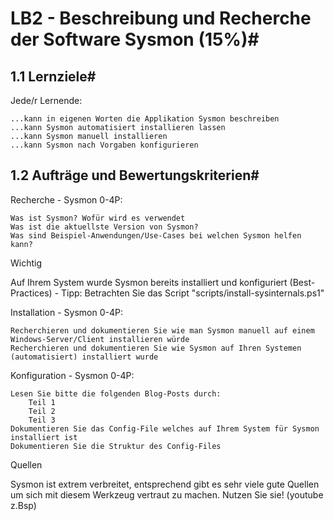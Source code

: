 # LB2 - Beschreibung und Recherche der Software Sysmon (15%)#
## 1.1 Lernziele#

Jede/r Lernende:

    ...kann in eigenen Worten die Applikation Sysmon beschreiben
    ...kann Sysmon automatisiert installieren lassen
    ...kann Sysmon manuell installieren
    ...kann Sysmon nach Vorgaben konfigurieren

## 1.2 Aufträge und Bewertungskriterien#

Recherche - Sysmon 0-4P:

    Was ist Sysmon? Wofür wird es verwendet
    Was ist die aktuellste Version von Sysmon?
    Was sind Beispiel-Anwendungen/Use-Cases bei welchen Sysmon helfen kann?

Wichtig

Auf Ihrem System wurde Sysmon bereits installiert und konfiguriert (Best-Practices) - Tipp: Betrachten Sie das Script "scripts/install-sysinternals.ps1"

Installation - Sysmon 0-4P:

    Recherchieren und dokumentieren Sie wie man Sysmon manuell auf einem Windows-Server/Client installieren würde
    Recherchieren und dokumentieren Sie wie Sysmon auf Ihren Systemen (automatisiert) installiert wurde

Konfiguration - Sysmon 0-4P:

    Lesen Sie bitte die folgenden Blog-Posts durch:
        Teil 1
        Teil 2
        Teil 3
    Dokumentieren Sie das Config-File welches auf Ihrem System für Sysmon installiert ist
    Dokumentieren Sie die Struktur des Config-Files

Quellen

Sysmon ist extrem verbreitet, entsprechend gibt es sehr viele gute Quellen um sich mit diesem Werkzeug vertraut zu machen. Nutzen Sie sie! (youtube z.Bsp)
